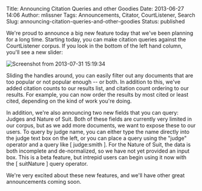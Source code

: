 Title:  Announcing Citation Queries and other Goodies
Date: 2013-06-27 14:06
Author: mlissner
Tags: Announcements, Citator, CourtListener, Search
Slug: announcing-citation-queries-and-other-goodies
Status: published

We're proud to announce a big new feature today that we've been planning
for a long time. Starting today, you can make citation queries against
the CourtListener corpus. If you look in the bottom of the left hand
column, you'll see a new slider:

![Screenshot from 2013-07-31
15:19:34](http://freelawproject.org/wp-content/uploads/2013/07/Screenshot-from-2013-07-31-151934.png)

Sliding the handles around, you can easily filter out any documents that
are too popular or not popular enough -- or both. In addition to this,
we've added citation counts to our results list, and citation count
ordering to our results. For example, you can now order the results by
most cited or least cited, depending on the kind of work you're doing.

In addition, we're also announcing two new fields that you can query:
Judges and Nature of Suit. Both of these fields are currently very
limited in our corpus, but as we add more documents, we want to expose
these to our users. To query by judge name, you can either type the name
directly into the judge text box on the left, or you can place a query
using the "judge" operator and a query like [ judge:smith ]. For the
Nature of Suit, the data is both incomplete and de-normalized, so we
have not yet provided an input box. This is a beta feature, but intrepid
users can begin using it now with the [ suitNature ] query operator.

We're very excited about these new features, and we'll have other great
announcements coming soon.

